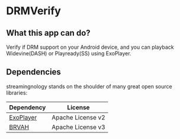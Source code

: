 # DRMVerify
## What this app can do?
Verify if DRM support on your Android device, and you can playback Widevine(DASH) or Playready(SS) using ExoPlayer.

## Dependencies

streamingnology stands on the shoulder of many great open source libraries:

| Dependency                                                    | License           |
|---------------------------------------------------------------|-------------------|
| [ExoPlayer](https://github.com/google/ExoPlayer)              | Apache License v2 |
| [BRVAH](http://www.recyclerview.org/)                         | Apache License v3 |
